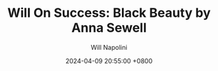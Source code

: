 ---
title: "Will On Success: Black Beauty by Anna Sewell"
author: Will Napolini
date: 2024-04-09 20:55:00 +0800
categories: [Mindset, Book-summaries]
tags:
  [
    black-beauty,
    anna-sewell,
    horse-stories,
    animal-fiction,
    horses,
    childrens-books,
    love-story,
    historical-fiction,
    horse-care,
    horse-racing,
    horse-training,
    animal-rights,
    relationships,
    equestrian,
    horses-in-fiction,
    classic-literature,
    animal-welfare,
    childhood-memories,
    horse-culture,
    family-fiction,
    love-and-relationships,
    responsibility,
    friendship,
    horse-lovers
  ]
image: https://pbs.twimg.com/media/GO1fcm4WcAASTd_?format=jpg&name=large
alt: "Will On Success: Black Beauty by Anna Sewell"
fallback:
  - 
  # Replace with the URL of your backup image
  -
  # Replace with the URL of your backup image
---